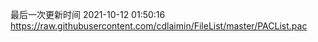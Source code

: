 最后一次更新时间 2021-10-12 01:50:16
https://raw.githubusercontent.com/cdlaimin/FileList/master/PACList.pac

